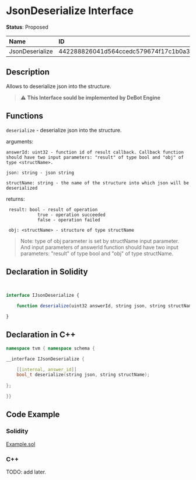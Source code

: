 # JsonDeserialize Interface

**Status**: Proposed

| Name      		| ID                                                                |
| :--------------------	| :---------------------------------------------------------------- |
| JsonDeserialize       | 442288826041d564ccedc579674f17c1b0a3452df799656a9167a41ab270ec19  |

## Description

Allows to deserialize json into the structure.
> :warning: **This Interface sould be implemented by DeBot Engine**

## Functions

`deserialize` - deserialize json into the structure.

arguments: 

    answerId: uint32 - function id of result callback. Callback function should have two input parameters: "result" of type bool and "obj" of type <structName>.

    json: string - json string
    
    structName: string - the name of the structure into which json will be deserialized

returns: 

     result: bool - result of operation
				true - operation succeeded
				false - operation failed

     obj: <structName> - structure of type structName

>Note: type of obj parameter is set by structName input parameter. And input parameters of answerId function should have two input parameters: "result" of type bool and "obj" of type structName.

		
## Declaration in Solidity

```jsx


interface IJsonDeserialize {

    function deserialize(uint32 answerId, string json, string structName) external returns (bool result);

}
```

## Declaration in C++

```cpp
namespace tvm { namespace schema {

__interface IJsonDeserialize {

	[[internal, answer_id]]
	bool_t deserialize(string json, string structName);
	
};

}}
```

## Code Example

### Solidity

[Example.sol](examples/Example.sol)

### C++

TODO: add later.
